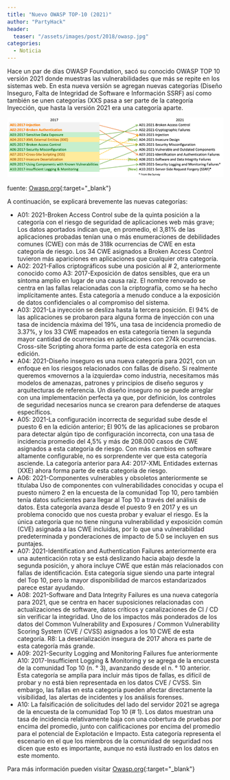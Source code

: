```yaml
---
title: "Nuevo OWASP TOP-10 (2021)"
author: "PartyHack"
header: 
  teaser: "/assets/images/post/2018/owasp.jpg"
categories:
  - Noticia
---
```



Hace un par de días OWASP Foundation, sacó su conocido OWASP TOP 10 versión 2021 donde muestras las vulnerabilidades que más se repite en los sistemas web. En esta nueva versión se agregan nuevas categorías (Diseño Inseguro, Falta de Integridad de Software e Información SSRF) así como también se unen categorías (XXS pasa a ser parte de la categoría Inyección, que hasta la versión 2021 era una categoría aparte.

![OWASP 2021](/assets/images/post/2021/owasp2021-1.png)

fuente: [Owasp.org](https://owasp.org/Top10/){:target="_blank"}

A continuación, se explicará brevemente las nuevas categorías:

- A01: 2021-Broken Access Control sube de la quinta posición a la categoría con el riesgo de seguridad de aplicaciones web más grave; Los datos aportados indican que, en promedio, el 3,81% de las aplicaciones probadas tenían una o más enumeraciones de debilidades comunes (CWE) con más de 318k ocurrencias de CWE en esta categoría de riesgo. Los 34 CWE asignados a Broken Access Control tuvieron más apariciones en aplicaciones que cualquier otra categoría.
- A02: 2021-Fallos criptográficos sube una posición al # 2, anteriormente conocido como A3: 2017-Exposición de datos sensibles, que era un síntoma amplio en lugar de una causa raíz. El nombre renovado se centra en las fallas relacionadas con la criptografía, como se ha hecho implícitamente antes. Esta categoría a menudo conduce a la exposición de datos confidenciales o al compromiso del sistema.
- A03: 2021-La inyección se desliza hasta la tercera posición. El 94% de las aplicaciones se probaron para alguna forma de inyección con una tasa de incidencia máxima del 19%, una tasa de incidencia promedio de 3.37%, y los 33 CWE mapeados en esta categoría tienen la segunda mayor cantidad de ocurrencias en aplicaciones con 274k ocurrencias. Cross-site Scripting ahora forma parte de esta categoría en esta edición.
- A04: 2021-Diseño inseguro es una nueva categoría para 2021, con un enfoque en los riesgos relacionados con fallas de diseño. Si realmente queremos «movernos a la izquierda» como industria, necesitamos más modelos de amenazas, patrones y principios de diseño seguros y arquitecturas de referencia. Un diseño inseguro no se puede arreglar con una implementación perfecta ya que, por definición, los controles de seguridad necesarios nunca se crearon para defenderse de ataques específicos.
- A05: 2021-La configuración incorrecta de seguridad sube desde el puesto 6 en la edición anterior; El 90% de las aplicaciones se probaron para detectar algún tipo de configuración incorrecta, con una tasa de incidencia promedio del 4,5% y más de 208.000 casos de CWE asignados a esta categoría de riesgo. Con más cambios en software altamente configurable, no es sorprendente ver que esta categoría asciende. La categoría anterior para A4: 2017-XML Entidades externas (XXE) ahora forma parte de esta categoría de riesgo.
- A06: 2021-Componentes vulnerables y obsoletos anteriormente se titulaba Uso de componentes con vulnerabilidades conocidas y ocupa el puesto número 2 en la encuesta de la comunidad Top 10, pero también tenía datos suficientes para llegar al Top 10 a través del análisis de datos. Esta categoría avanza desde el puesto 9 en 2017 y es un problema conocido que nos cuesta probar y evaluar el riesgo. Es la única categoría que no tiene ninguna vulnerabilidad y exposición común (CVE) asignada a las CWE incluidas, por lo que una vulnerabilidad predeterminada y ponderaciones de impacto de 5.0 se incluyen en sus puntajes.
- A07: 2021-Identification and Authentication Failures anteriormente era una autenticación rota y se está deslizando hacia abajo desde la segunda posición, y ahora incluye CWE que están más relacionados con fallas de identificación. Esta categoría sigue siendo una parte integral del Top 10, pero la mayor disponibilidad de marcos estandarizados parece estar ayudando.
- A08: 2021-Software and Data Integrity Failures es una nueva categoría para 2021, que se centra en hacer suposiciones relacionadas con actualizaciones de software, datos críticos y canalizaciones de CI / CD sin verificar la integridad. Uno de los impactos más ponderados de los datos del Common Vulnerability and Exposures / Common Vulnerability Scoring System (CVE / CVSS) asignados a los 10 CWE de esta categoría. R8: La deserialización insegura de 2017 ahora es parte de esta categoría más grande.
- A09: 2021-Security Logging and Monitoring Failures fue anteriormente A10: 2017-Insufficient Logging & Monitoring y se agrega de la encuesta de la comunidad Top 10 (n. ° 3), avanzando desde el n. ° 10 anterior. Esta categoría se amplía para incluir más tipos de fallas, es difícil de probar y no está bien representada en los datos CVE / CVSS. Sin embargo, las fallas en esta categoría pueden afectar directamente la visibilidad, las alertas de incidentes y los análisis forenses.
- A10: La falsificación de solicitudes del lado del servidor 2021 se agrega de la encuesta de la comunidad Top 10 (# 1). Los datos muestran una tasa de incidencia relativamente baja con una cobertura de pruebas por encima del promedio, junto con calificaciones por encima del promedio para el potencial de Explotación e Impacto. Esta categoría representa el escenario en el que los miembros de la comunidad de seguridad nos dicen que esto es importante, aunque no está ilustrado en los datos en este momento.

Para más información pueden visitar [Owasp.org](https://owasp.org/Top10/){:target="_blank"}

